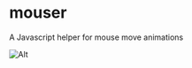 # mouser
A Javascript helper for mouse move animations

![Alt](https://repobeats.axiom.co/api/embed/af3b64bcf77d1cd1bac9a8b2856d6b0e1f55e9c9.svg "Repobeats analytics image")
